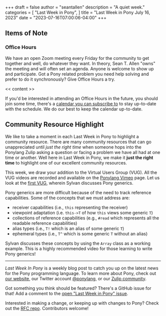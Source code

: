 +++
draft = false
author = "seantallen"
description = "A quiet week."
categories = [
    "Last Week in Pony",
]
title = "Last Week in Pony July 16, 2023"
date = "2023-07-16T07:00:06-04:00"
+++

## Items of Note

### Office Hours

We have an open Zoom meeting every Friday for the community to get together and well, do whatever they want. In theory, Sean T. Allen "owns" the meeting and will often set an agenda. Anyone is welcome to show up and participate. Got a Pony related problem you need help solving and prefer to do it synchronously? Give Office Hours a try.

<< content >>

If you'd be interested in attending an Office Hours in the future, you should join some time, there's a [calendar you can subscribe to](https://calendar.google.com/calendar/ical/4465e68ae24131ae00461a40893f2637a2c9ac510e311a44ff78680e2f183ce3%40group.calendar.google.com/public/basic.ics) to stay up-to-date with the schedule. We do our best to keep the calendar up-to-date.

## Community Resource Highlight

We like to take a moment in each Last Week in Pony to highlight a community resource. There are many community resources that can go unappreciated until _just the right time_ when someone hops into the Ponylang Zulip asking a question or facing a problem we have all had at one time or another. Well here in Last Week in Pony, we make it **just the right time** to highlight one of our excellent community resources.

This week, we draw your addition to the Virtual Users Group (VUG). All the VUG videos are recorded and available on the [Ponylang Vimeo](https://vimeo.com/ponylang) page. Let us look at the [first VUG](https://vimeo.com/163871856), wherein Sylvan discusses Pony generics.

Pony generics are more difficult because of the need to track reference capabilities. Some of the concepts that we must address are:

- receiver capabilities (i.e., `this` representing the receiver)
- viewpoint adaptation (i.e. `this->T` of how `this` views some generic `T`)
- collections of reference capabilities (e.g., `#read` which represents all the readable reference capabilities)
- alias types (i.e., `T!` which is an alias of some generic `T`)
- ephemeral types (i.e., `T^` which is some generic `T` without an alias)

Sylvan discusses these concepts by using the `Array` class as a working example. This is a highly recommended video for those learning to write Pony generics! 

---

_Last Week In Pony_ is a weekly blog post to catch you up on the latest news for the Pony programming language. To learn more about Pony, check out [our website](https://ponylang.io), our Twitter account [@ponylang](https://twitter.com/ponylang), or our [Zulip community](https://ponylang.zulipchat.com).

Got something you think should be featured? There's a GitHub issue for that! Add a comment to the [open "Last Week in Pony" issue](https://github.com/ponylang/ponylang.github.io/issues?q=is%3Aissue+is%3Aopen+label%3Alast-week-in-pony).

Interested in making a change, or keeping up with changes to Pony? Check out the [RFC repo](https://github.com/ponylang/rfcs). Contributors welcome!
